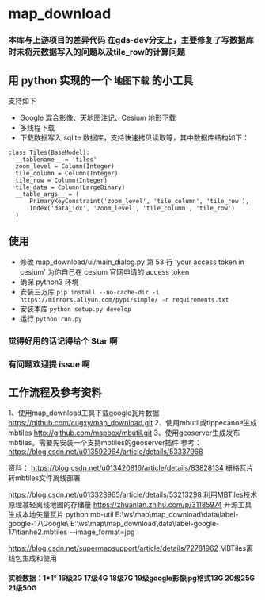 # map_download


### 本库与上游项目的差异代码 在gds-dev分支上，主要修复了写数据库时未将元数据写入的问题以及tile_row的计算问题

## 用 python 实现的一个 `地图下载` 的小工具
支持如下
- Google 混合影像、天地图注记、Cesium 地形下载
- 多线程下载
- 下载数据写入 sqlite 数据库，支持快速拷贝读取等，其中数据库结构如下：
```
class Tiles(BaseModel):
  __tablename__ = 'tiles'
  zoom_level = Column(Integer)
  tile_column = Column(Integer)
  tile_row = Column(Integer)
  tile_data = Column(LargeBinary)
  __table_args__ = (
      PrimaryKeyConstraint('zoom_level', 'tile_column', 'tile_row'),
      Index('data_idx', 'zoom_level', 'tile_column', 'tile_row')
  )
```

## 使用
- 修改 map_download/ui/main_dialog.py 第 53 行 'your access token in cesium' 为你自己在 cesium 官网申请的 access token
- 确保 python3 环境
- 安装三方库 `pip install --no-cache-dir -i https://mirrors.aliyun.com/pypi/simple/ -r requirements.txt`
- 安装本库 `python setup.py develop`
- 运行 `python run.py`


### 觉得好用的话记得给个 Star 啊
### 有问题欢迎提 issue 啊

## 工作流程及参考资料
1、使用map_download工具下载google瓦片数据
https://github.com/cugxy/map_download.git
2、使用mbutil或tippecanoe生成mbtiles
http://github.com/mapbox/mbutil.git
3、使用geoserver生成发布mbtiles。需要先安装一个支持mbtiles的geoserver插件
参考：https://blog.csdn.net/u013592964/article/details/53337968

资料：
https://blog.csdn.net/u013420816/article/details/83828134 栅格瓦片转mbtiles文件离线部署

https://blog.csdn.net/u013323965/article/details/53213298 利用MBTiles技术原理减轻离线地图的存储量
https://zhuanlan.zhihu.com/p/31185974 开源工具生成本地矢量瓦片
python mb-util E:\ws\map\map_download\data\label-google-17\Google\ E:\ws\map\map_download\data\label-google-17\tianhe2.mbtiles --image_format=jpg

https://blog.csdn.net/supermapsupport/article/details/72781962 MBTiles离线包生成和使用

####  实验数据：1*1° 16级2G 17级4G 18级7G 19级google影像jpg格式13G 20级25G 21级50G
